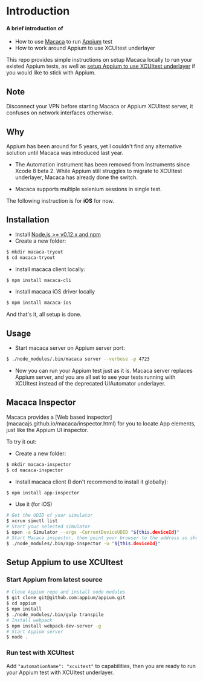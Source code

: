 # Introduction ##
#### A brief introduction of 
* How to use [Macaca](macacajs.github.io/macaca/) to run [Appium](http://appium.io/) test
* How to work around Appium to use XCUItest underlayer

This repo provides simple instructions on setup Macaca locally to run your existed Appium tests, as well as [setup Appium to use XCUItest underlayer](#setup-appium-to-use-xcuitest) if you would like to stick with Appium.

## Note ##
Disconnect your VPN before starting Macaca or Appium XCUItest server, it confuses on network interfaces otherwise.

## Why ##

Appium has been around for 5 years, yet I couldn't find any alternative solution until Macaca was introduced last year. 

* The Automation instrument has been removed from Instruments since Xcode 8 beta 2. While Appium still struggles to migrate to XCUItest underlayer, Macaca has already done the switch.

* Macaca supports multiple selenium sessions in single test.

The following instruction is for **iOS** for now.

## Installation ##
* Install [Node.js >= v0.12.x and npm](http://nodejs.org/)
* Create a new folder:
```bash
$ mkdir macaca-tryout
$ cd macaca-tryout
```
* Install macaca client locally:
```bash
$ npm install macaca-cli
```
* Install macaca iOS driver locally
```bash
$ npm install macaca-ios
```

And that's it, all setup is done.

## Usage ##

* Start macaca server on Appium server port:

```bash
$ ./node_modules/.bin/macaca server --verbose -p 4723
```

* Now you can run your Appium test just as it is. Macaca server replaces Appium server, and you are all set to see your tests running with XCUItest instead of the deprecated UIAutomator underlayer.

## Macaca Inspector ##
Macaca provides a [Web based inspector]
(macacajs.github.io/macaca/inspector.html) for you to locate App elements,
just like the Appium UI inspector.

To try it out:

* Create a new folder:
```bash
$ mkdir macaca-inspector
$ cd macaca-inspector
```
* Install macaca client (I don't recommend to install it globally):
```bash
$ npm install app-inspector
```
* Use it (for iOS)
```bash
# Get the UDID of your simulator
$ xcrun simctl list
# Start your selected simulator
$ open -a Simulator --args -CurrentDeviceUDID "${this.deviceId}"
# Start Macaca inspector, then point your browser to the address as showed in the terminal
$ ./node_modules/.bin/app-inspector -u "${this.deviceId}"
```

## Setup Appium to use XCUItest ##
### Start Appium from latest source ###
```bash
# Clone Appium repo and install node modules
$ git clone git@github.com:appium/appium.git
$ cd appium
$ npm install
$ ./node_modules/.bin/gulp transpile
# Install webpack
$ npm install webpack-dev-server -g
# Start Appium server
$ node .
```
### Run test with XCUItest ###
Add `"automationName": "xcuitest"` to capabilities, then you are ready to run your Appium test with XCUItest underlayer.
